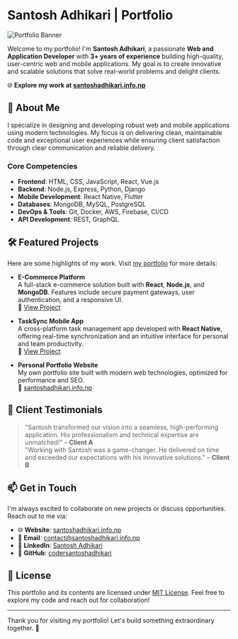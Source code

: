# Santosh Adhikari | Portfolio

![Portfolio Banner](https://santoshadhikari.info.np/assets/banner.jpg)

Welcome to my portfolio! I'm **Santosh Adhikari**, a passionate **Web and Application Developer** with **3+ years of experience** building high-quality, user-centric web and mobile applications. My goal is to create innovative and scalable solutions that solve real-world problems and delight clients.

🌐 **Explore my work at [santoshadhikari.info.np](https://santoshadhikari.info.np)**

## 🚀 About Me

I specialize in designing and developing robust web and mobile applications using modern technologies. My focus is on delivering clean, maintainable code and exceptional user experiences while ensuring client satisfaction through clear communication and reliable delivery.

### Core Competencies
- **Frontend**: HTML, CSS, JavaScript, React, Vue.js
- **Backend**: Node.js, Express, Python, Django
- **Mobile Development**: React Native, Flutter
- **Databases**: MongoDB, MySQL, PostgreSQL
- **DevOps & Tools**: Git, Docker, AWS, Firebase, CI/CD
- **API Development**: REST, GraphQL

## 🛠️ Featured Projects

Here are some highlights of my work. Visit [my portfolio](https://santoshadhikari.info.np) for more details:

- **E-Commerce Platform**  
  A full-stack e-commerce solution built with **React**, **Node.js**, and **MongoDB**. Features include secure payment gateways, user authentication, and a responsive UI.  
  🔗 [View Project](https://santoshadhikari.info.np/projects/ecommerce)

- **TaskSync Mobile App**  
  A cross-platform task management app developed with **React Native**, offering real-time synchronization and an intuitive interface for personal and team productivity.  
  🔗 [View Project](https://santoshadhikari.info.np/projects/tasksync)

- **Personal Portfolio Website**  
  My own portfolio site built with modern web technologies, optimized for performance and SEO.  
  🔗 [santoshadhikari.info.np](https://santoshadhikari.info.np)

## 💬 Client Testimonials

> "Santosh transformed our vision into a seamless, high-performing application. His professionalism and technical expertise are unmatched!" – **Client A**  
> "Working with Santosh was a game-changer. He delivered on time and exceeded our expectations with his innovative solutions." – **Client B**

## 📫 Get in Touch

I'm always excited to collaborate on new projects or discuss opportunities. Reach out to me via:

- 🌐 **Website**: [santoshadhikari.info.np](https://santoshadhikari.info.np)  
- 📧 **Email**: [contact@santoshadhikari.info.np](mailto:contact@santoshadhikari.info.np)  
- 💼 **LinkedIn**: [Santosh Adhikari](https://linkedin.com/in/codersantoshadhikari)  
- 🐙 **GitHub**: [codersantoshadhikari](https://github.com/codersantoshadhikari)

## 📝 License

This portfolio and its contents are licensed under [MIT License](LICENSE). Feel free to explore my code and reach out for collaboration!

---

Thank you for visiting my portfolio! Let's build something extraordinary together. 🚀
